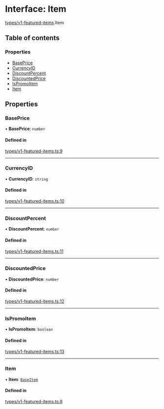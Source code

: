 # Interface: Item

[types/v1-featured-items](../modules/types_v1_featured_items.md).Item

## Table of contents

### Properties

- [BasePrice](types_v1_featured_items.Item.md#baseprice)
- [CurrencyID](types_v1_featured_items.Item.md#currencyid)
- [DiscountPercent](types_v1_featured_items.Item.md#discountpercent)
- [DiscountedPrice](types_v1_featured_items.Item.md#discountedprice)
- [IsPromoItem](types_v1_featured_items.Item.md#ispromoitem)
- [Item](types_v1_featured_items.Item.md#item)

## Properties

### BasePrice

• **BasePrice**: `number`

#### Defined in

[types/v1-featured-items.ts:9](https://github.com/jameslinimk/unofficial-valorant-api/blob/372bfa0/package/src/types/v1-featured-items.ts#L9)

___

### CurrencyID

• **CurrencyID**: `string`

#### Defined in

[types/v1-featured-items.ts:10](https://github.com/jameslinimk/unofficial-valorant-api/blob/372bfa0/package/src/types/v1-featured-items.ts#L10)

___

### DiscountPercent

• **DiscountPercent**: `number`

#### Defined in

[types/v1-featured-items.ts:11](https://github.com/jameslinimk/unofficial-valorant-api/blob/372bfa0/package/src/types/v1-featured-items.ts#L11)

___

### DiscountedPrice

• **DiscountedPrice**: `number`

#### Defined in

[types/v1-featured-items.ts:12](https://github.com/jameslinimk/unofficial-valorant-api/blob/372bfa0/package/src/types/v1-featured-items.ts#L12)

___

### IsPromoItem

• **IsPromoItem**: `boolean`

#### Defined in

[types/v1-featured-items.ts:13](https://github.com/jameslinimk/unofficial-valorant-api/blob/372bfa0/package/src/types/v1-featured-items.ts#L13)

___

### Item

• **Item**: [`BaseItem`](types_v1_featured_items.BaseItem.md)

#### Defined in

[types/v1-featured-items.ts:8](https://github.com/jameslinimk/unofficial-valorant-api/blob/372bfa0/package/src/types/v1-featured-items.ts#L8)
